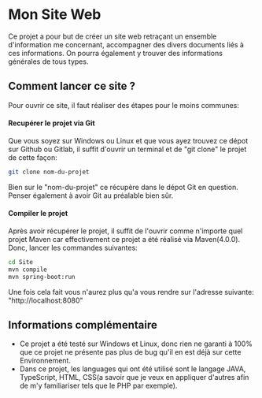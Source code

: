 # Mon Site Web

Ce projet a pour but de créer un site web retraçant un ensemble d'information me concernant, accompagner des divers documents liés à ces informations. On pourra également y trouver des informations générales de tous types.

## Comment lancer ce site ?

Pour ouvrir ce site, il faut réaliser des étapes pour le moins communes:

#### Recupérer le projet via Git

Que vous soyez sur Windows ou Linux et que vous ayez trouvez ce dépot sur Github ou Gitlab, il suffit d'ouvrir un terminal et de "git clone" le projet de cette façon:
```bash 
git clone nom-du-projet
```
Bien sur le "nom-du-projet" ce récupère dans le dépot Git en question.   Penser également à avoir Git au préalable bien sûr.

#### Compiler le projet 

Après avoir récupérer le projet, il suffit de l'ouvrir comme n'importe quel projet Maven car effectivement ce projet a été réalisé via Maven(4.0.0). Donc, lancer les commandes suivantes:

```bash 
cd Site
mvn compile
mvn spring-boot:run
```

Une fois cela fait vous n'aurez plus qu'a vous rendre sur l'adresse suivante: "http://localhost:8080"

## Informations complémentaire 

- Ce projet a été testé sur Windows et Linux, donc rien ne garanti à 100% que ce projet ne présente pas plus de bug qu'il en est déjà sur cette Environnement.
- Dans ce projet, les languages qui ont été utilisé sont le langage JAVA, TypeScript, HTML, CSS(a savoir que je veux en appliquer d'autres afin de m'y familiariser tels que le PHP par exemple).
